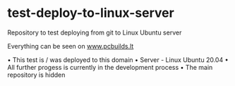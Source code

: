 # test-deploy-to-linux-server
Repository to test deploying from git to Linux Ubuntu server

Everything can be seen on www.pcbuilds.lt

• This test is / was deployed to this domain
• Server - Linux Ubuntu 20.04
• All further progess is currently in the development process
• The main repository is hidden

